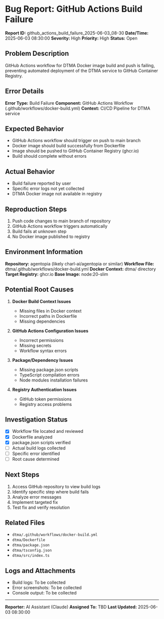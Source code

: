 # Bug Report: GitHub Actions Build Failure

**Report ID:** github_actions_build_failure_2025-06-03_08-30
**Date/Time:** 2025-06-03 08:30:00
**Severity:** High
**Priority:** High
**Status:** Open

## Problem Description

GitHub Actions workflow for DTMA Docker image build and push is failing, preventing automated deployment of the DTMA service to GitHub Container Registry.

## Error Details

**Error Type:** Build Failure
**Component:** GitHub Actions Workflow (.github/workflows/docker-build.yml)
**Context:** CI/CD Pipeline for DTMA service

## Expected Behavior

- GitHub Actions workflow should trigger on push to main branch
- Docker image should build successfully from Dockerfile
- Image should be pushed to GitHub Container Registry (ghcr.io)
- Build should complete without errors

## Actual Behavior

- Build failure reported by user
- Specific error logs not yet collected
- DTMA Docker image not available in registry

## Reproduction Steps

1. Push code changes to main branch of repository
2. GitHub Actions workflow triggers automatically
3. Build fails at unknown step
4. No Docker image published to registry

## Environment Information

**Repository:** agentopia (likely charl-ai/agentopia or similar)
**Workflow File:** dtma/.github/workflows/docker-build.yml
**Docker Context:** dtma/ directory
**Target Registry:** ghcr.io
**Base Image:** node:20-slim

## Potential Root Causes

1. **Docker Build Context Issues**
   - Missing files in Docker context
   - Incorrect paths in Dockerfile
   - Missing dependencies

2. **GitHub Actions Configuration Issues**
   - Incorrect permissions
   - Missing secrets
   - Workflow syntax errors

3. **Package/Dependency Issues**
   - Missing package.json scripts
   - TypeScript compilation errors
   - Node modules installation failures

4. **Registry Authentication Issues**
   - GitHub token permissions
   - Registry access problems

## Investigation Status

- [x] Workflow file located and reviewed
- [x] Dockerfile analyzed
- [x] package.json scripts verified
- [ ] Actual build logs collected
- [ ] Specific error identified
- [ ] Root cause determined

## Next Steps

1. Access GitHub repository to view build logs
2. Identify specific step where build fails
3. Analyze error messages
4. Implement targeted fix
5. Test fix and verify resolution

## Related Files

- `dtma/.github/workflows/docker-build.yml`
- `dtma/Dockerfile`
- `dtma/package.json`
- `dtma/tsconfig.json`
- `dtma/src/index.ts`

## Logs and Attachments

- Build logs: To be collected
- Error screenshots: To be collected
- Console output: To be collected

---

**Reporter:** AI Assistant (Claude)
**Assigned To:** TBD
**Last Updated:** 2025-06-03 08:30:00 